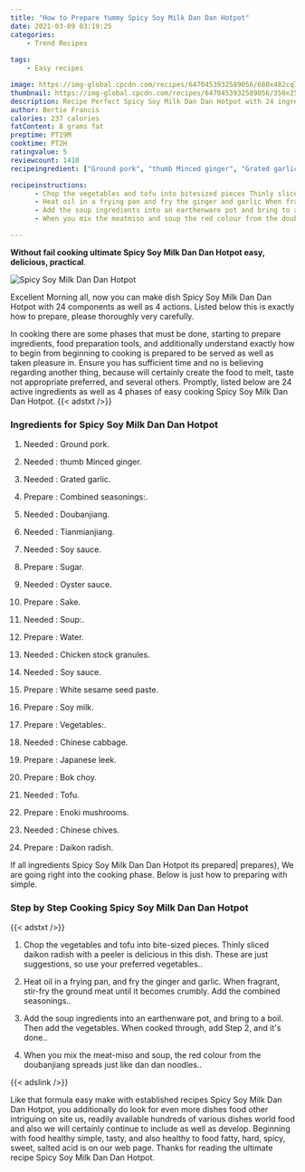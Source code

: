 ```yaml
---
title: "How to Prepare Yummy Spicy Soy Milk Dan Dan Hotpot"
date: 2021-03-09 03:19:25
categories:
    - Trend Recipes
    
tags:
    - Easy recipes

image: https://img-global.cpcdn.com/recipes/6470453932589056/680x482cq70/spicy-soy-milk-dan-dan-hotpot-recipe-main-photo.jpg
thumbnail: https://img-global.cpcdn.com/recipes/6470453932589056/350x250cq70/spicy-soy-milk-dan-dan-hotpot-recipe-main-photo.jpg
description: Recipe Perfect Spicy Soy Milk Dan Dan Hotpot with 24 ingredients and 4 stages of easy cooking.
author: Bertie Francis
calories: 237 calories
fatContent: 8 grams fat
preptime: PT19M
cooktime: PT2H
ratingvalue: 5
reviewcount: 1410
recipeingredient: ["Ground pork", "thumb Minced ginger", "Grated garlic", "Combined seasonings", "Doubanjiang", "Tianmianjiang", "Soy sauce", "Sugar", "Oyster sauce", "Sake", "Soup", "Water", "Chicken stock granules", "Soy sauce", "White sesame seed paste", "Soy milk", "Vegetables", "Chinese cabbage", "Japanese leek", "Bok choy", "Tofu", "Enoki mushrooms", "Chinese chives", "Daikon radish"]

recipeinstructions: 
      - Chop the vegetables and tofu into bitesized pieces Thinly sliced daikon radish with a peeler is delicious in this dish These are just suggestions so use your preferred vegetables 
      - Heat oil in a frying pan and fry the ginger and garlic When fragrant stirfry the ground meat until it becomes crumbly Add the combined seasonings 
      - Add the soup ingredients into an earthenware pot and bring to a boil Then add the vegetables When cooked through add Step 2 and its done 
      - When you mix the meatmiso and soup the red colour from the doubanjiang spreads just like dan dan noodles

---
```




**Without fail cooking ultimate Spicy Soy Milk Dan Dan Hotpot easy, delicious, practical**. 


![Spicy Soy Milk Dan Dan Hotpot](https://img-global.cpcdn.com/recipes/6470453932589056/680x482cq70/spicy-soy-milk-dan-dan-hotpot-recipe-main-photo.jpg "Spicy Soy Milk Dan Dan Hotpot")




Excellent Morning all, now you can make dish Spicy Soy Milk Dan Dan Hotpot with 24 components as well as 4 actions. Listed below this is exactly how to prepare, please thoroughly very carefully.

In cooking there are some phases that must be done, starting to prepare ingredients, food preparation tools, and additionally understand exactly how to begin from beginning to cooking is prepared to be served as well as taken pleasure in. Ensure you has sufficient time and no is believing regarding another thing, because will certainly create the food to melt, taste not appropriate preferred, and several others. Promptly, listed below are 24 active ingredients as well as 4 phases of easy cooking Spicy Soy Milk Dan Dan Hotpot.
{{< adstxt />}}

### Ingredients for Spicy Soy Milk Dan Dan Hotpot


1. Needed  : Ground pork.

1. Needed  : thumb Minced ginger.

1. Needed  : Grated garlic.

1. Prepare  : Combined seasonings:.

1. Needed  : Doubanjiang.

1. Needed  : Tianmianjiang.

1. Needed  : Soy sauce.

1. Prepare  : Sugar.

1. Needed  : Oyster sauce.

1. Prepare  : Sake.

1. Needed  : Soup:.

1. Prepare  : Water.

1. Needed  : Chicken stock granules.

1. Needed  : Soy sauce.

1. Prepare  : White sesame seed paste.

1. Prepare  : Soy milk.

1. Prepare  : Vegetables:.

1. Needed  : Chinese cabbage.

1. Prepare  : Japanese leek.

1. Prepare  : Bok choy.

1. Needed  : Tofu.

1. Prepare  : Enoki mushrooms.

1. Needed  : Chinese chives.

1. Prepare  : Daikon radish.



If all ingredients Spicy Soy Milk Dan Dan Hotpot its prepared| prepares}, We are going right into the cooking phase. Below is just how to preparing with simple.

### Step by Step Cooking Spicy Soy Milk Dan Dan Hotpot

{{< adstxt />}}


1. Chop the vegetables and tofu into bite-sized pieces. Thinly sliced daikon radish with a peeler is delicious in this dish. These are just suggestions, so use your preferred vegetables..



1. Heat oil in a frying pan, and fry the ginger and garlic. When fragrant, stir-fry the ground meat until it becomes crumbly. Add the combined seasonings..



1. Add the soup ingredients into an earthenware pot, and bring to a boil. Then add the vegetables. When cooked through, add Step 2, and it&#39;s done..



1. When you mix the meat-miso and soup, the red colour from the doubanjiang spreads just like dan dan noodles..





{{< adslink />}}

Like that formula easy make with established recipes Spicy Soy Milk Dan Dan Hotpot, you additionally do look for even more dishes food other intriguing on site us, readily available hundreds of various dishes world food and also we will certainly continue to include as well as develop. Beginning with food healthy simple, tasty, and also healthy to food fatty, hard, spicy, sweet, salted acid is on our web page. Thanks for reading the ultimate recipe Spicy Soy Milk Dan Dan Hotpot.
